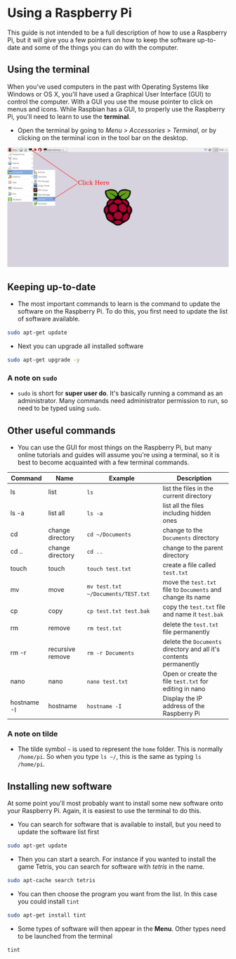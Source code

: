 # Using a Raspberry Pi

This guide is not intended to be a full description of how to use a Raspberry Pi, but it will give you a few pointers on how to keep the software up-to-date and some of the things you can do with the computer.

## Using the terminal

When you've used computers in the past with Operating Systems like Windows or OS X, you'll have used a Graphical User Interface (GUI) to control the computer. With a GUI you use the mouse pointer to click on menus and icons. While Raspbian has a GUI, to properly use the Raspberry Pi, you'll need to learn to use the **terminal**.

- Open the terminal by going to *Menu* > *Accessories* > *Terminal*, or by clicking on the terminal icon in the tool bar on the desktop.

![](images/screen1.png)


## Keeping up-to-date
- The most important commands to learn is the command to update the software on the Raspberry Pi. To do this, you first need to update the list of software available.

``` bash
sudo apt-get update
```

- Next you can upgrade all installed software

``` bash
sudo apt-get upgrade -y
```

### A note on `sudo`
- `sudo` is short for **super user do**. It's basically running a command as an administrator. Many commands need administrator permission to run, so need to be typed using `sudo`.

## Other useful commands
- You can use the GUI for most things on the Raspberry Pi, but many online tutorials and guides will assume you're using a terminal, so it is best to become acquainted with a few terminal commands.

| Command     | Name             | Example                            | Description                                                        |
|-------------|------------------|------------------------------------|--------------------------------------------------------------------|
| ls          | list             | `ls`                               | list the files in the current directory                            |
| ls -a       | list all         | `ls -a`                            | list all the files including hidden ones                           |
| cd          | change directory | `cd ~/Documents`                   | change to the `Documents` directory                                |
| cd ..       | change directory | `cd ..`                            | change to the parent directory                                     |
| touch       | touch            | `touch test.txt`                   | create a file called `test.txt`                                    |
| mv          | move             | `mv test.txt ~/Documents/TEST.txt` | move the `test.txt` file to `Documents` and change its name        |
| cp          | copy             | `cp test.txt test.bak`             | copy the `test.txt` file and name it `test.bak`                    |
| rm          | remove           | `rm test.txt`                      | delete the `test.txt` file permanently                             |
| rm -r       | recursive remove | `rm -r Documents`                  | delete the `Documents` directory and all it's contents permanently |
| nano        | nano             | `nano test.txt`                    | Open or create the file `test.txt` for editing in nano             |
| hostname -I | hostname         | `hostname -I`                      | Display the IP address of the Raspberry Pi                         |

### A note on tilde
- The tilde symbol `~` is used to represent the `home` folder. This is normally `/home/pi`. So when you type `ls ~/`, this is the same as typing `ls /home/pi`.

## Installing new software

At some point you'll most probably want to install some new software onto your Raspberry Pi. Again, it is easiest to use the terminal to do this.

- You can search for software that is available to install, but you need to update the software list first

``` bash
sudo apt-get update
```

- Then you can start a search. For instance if you wanted to install the game Tetris, you can search for software with *tetris* in the name.

``` bash
sudo apt-cache search tetris
```

- You can then choose the program you want from the list. In this case you could install `tint`

``` bash
sudo apt-get install tint
```

- Some types of software will then appear in the **Menu**. Other types need to be launched from the terminal

``` bash
tint
```
